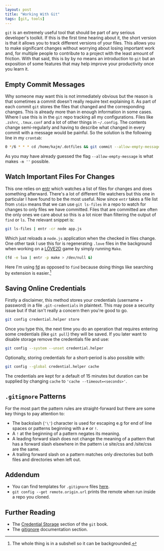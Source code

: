 ```yaml
---
layout: post
title: "Working With Git"
tags: [git, tools]
---
```

`git` is an extremely useful tool that should be part of any serious
developer's toolkit. If this is the first time hearing about it, the
short version is that it allows you to track different versions of your
files. This allows you to make significant changes without worrying
about losing important work and, for multiple people to contribute to a
project with the least amount of friction. With that said, this is by 
by no means an introduction to `git` but an exposition of some features
that may help improve your productivity once you learn it.

## Empty Commit Messages

Why someone may want this is not immediately obvious but the reason is
that sometimes a commit doesn't really require text explaining it. As part
of each commit `git` stores the files that changed and the corresponding
changes. This is already more than in enough information in some cases.
Where I use this is in the `git` repo tracking all my configurations.
Files like `.zshrc`, `.tmux.conf` and a lot of other things in 
`~/.config`. The contents change semi-regularly and having to describe
what changed in every commit with a message would be painful. So the 
solution is the following line in my `crontab`:

```sh
0 */6 * * * cd /home/kajm/.dotfiles && git commit --allow-empty-message -am ''
```
As you may have already guessed the flag `--allow-empty-message` is what
makes `-m ''` possible.

## Watch Important Files For Changes

This one relies on [entr][1] which watches a list of files for changes and
does something afterward. There's a lot of different file watchers but
this one in particular I have found to be the most useful. Now since `entr`
takes a file list from `stdin` means that we can use `git ls-files` in a
repo to watch for changes to only files we have committed. Files that are 
committed are often the only ones we care about so this is a lot nicer
than filtering the output of `find` or `ls`. The relevant snippet is:

```sh
git ls-files | entr -cr node app.js
```

Which just reloads a `node.js` application when the checked in files change.
One other task I use this for is regenerating `.love` files in the background
when working on a [LÖVE2D][2] game by simply running `Make`.

```sh
(fd -e lua | entr -p make > /dev/null &)
```

Here I'm using [fd][3] as opposed to `find` because doing things like 
searching by extension is easier.[^1]


## Saving Online Credentials

Firstly a disclaimer, this method stores your credentials (username +
password) in a file `.git-credentials` in plaintext. This may pose a
security issue but if that isn't really a concern then you're good to go.

```sh
git config credential.helper store
```

Once you type this, the next time you do an operation that requires 
entering some credentials (like `git pull`) they will be saved. If you 
later want to disable storage remove the credentials file and use:

```sh
git config --system --unset credential.helper
```

Optionally, storing credentials for a short-period is also possible with:

```sh
git config --global credential.helper cache
```

The credentials are kept for a default of 15 minutes but duration can be
supplied by changing `cache` to `'cache --timeout=<seconds>'`.

## `.gitignore` Patterns

For the most part the pattern rules are straight-forward but there
are some key things to pay attention to:

* The backslash (`'\'`) character is used for escaping e.g for end of line
  spaces or patterns beginning with a `#` or `!`.
* A `!` at the beginning of a pattern negates its meaning.
* A leading forward slash does not change the meaning of a pattern that
  has a forward slash elsewhere in the pattern i.e site/css and /site/css
  are the same.
* A trailing forward slash on a pattern matches only directories but
  both files and directories when left out.

## Addendum

* You can find templates for `.gitignore` files [here][6].
* `git config --get remote.origin.url` prints the remote when run inside
  a repo you cloned.

## Further Reading

* The [Credential Storage][4] section of the `git` book.
* The [gitignore][5] documentation section.

[^1]: The whole thing is in a subshell so it can be backgrounded.

[1]:https://eradman.com/entrproject/
[2]:https://love2d.org/
[3]:https://github.com/sharkdp/fd
[4]:https://git-scm.com/book/en/v2/Git-Tools-Credential-Storage
[5]:https://git-scm.com/docs/gitignore
[6]:https://gitignore.io/
